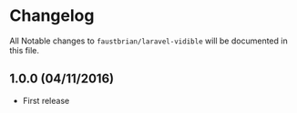 # Changelog

All Notable changes to `faustbrian/laravel-vidible` will be documented in this file.

## 1.0.0 (04/11/2016)
- First release
